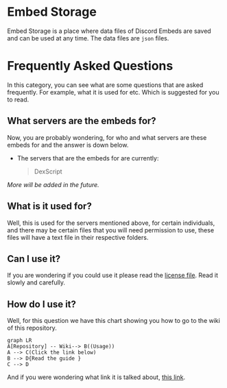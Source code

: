 # Embed Storage
Embed Storage is a place where data files of Discord Embeds are saved and can be used at any time. The data files are 	``json`` files. 

# Frequently Asked Questions
In this category, you can see what are some questions that are asked frequently. For example, what it is used for etc. Which is suggested for you to read. 

## What servers are the embeds for?
Now, you are probably wondering, for who and what servers are these embeds for and the answer is down below. 

- The servers that are the embeds for are currently:
	> DexScript 

*More will be added in the future.*

## What is it used for?
Well, this is used for the servers mentioned above, for certain individuals, and there may be certain files that you will need permission to use, these files will have a text file in their respective folders. 

## Can I use it?
If you are wondering if you could use it please read the [license file](https://github.com/Reictangle/EmbedStorage/blob/main/LICENSE). Read it slowly and carefully. 

## How do I use it?

Well, for this question we have this chart showing you how to go to the wiki of this repository.
```mermaid
graph LR
A[Repository] -- Wiki--> B((Usage))
A --> C(Click the link below)
B --> D{Read the guide }
C --> D

```
And if you were wondering what link it is talked about, [this link](https://github.com/Reictangle/EmbedStorage/wiki).



